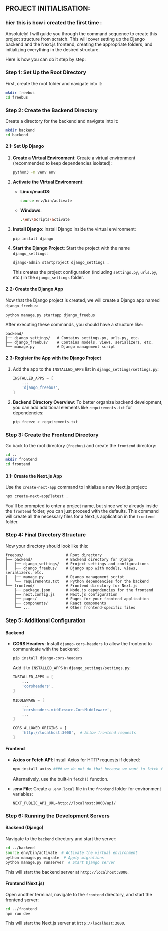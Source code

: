 ## PROJECT INITIALISATION:

### hier this is how i created the first time :
Absolutely! I will guide you through the command sequence to create this project structure from scratch. This will cover setting up the Django backend and the Next.js frontend, creating the appropriate folders, and initializing everything in the desired structure.

Here is how you can do it step by step:

### Step 1: Set Up the Root Directory
First, create the root folder and navigate into it:

```bash
mkdir freebus
cd freebus
```

### Step 2: Create the Backend Directory
Create a directory for the backend and navigate into it:

```bash
mkdir backend
cd backend
```

#### 2.1: Set Up Django
1. **Create a Virtual Environment**:
   Create a virtual environment (recommended to keep dependencies isolated):
   ```bash
   python3 -m venv env
   ```

2. **Activate the Virtual Environment**:
   - **Linux/macOS**:
     ```bash
     source env/bin/activate
     ```
   - **Windows**:
     ```bash
     .\env\Scripts\activate
     ```

3. **Install Django**:
   Install Django inside the virtual environment:
   ```bash
   pip install django
   ```

4. **Start the Django Project**:
   Start the project with the name `django_settings`:
   ```bash
   django-admin startproject django_settings .
   ```

   This creates the project configuration (including `settings.py`, `urls.py`, etc.) in the `django_settings` folder.

#### 2.2: Create the Django App
Now that the Django project is created, we will create a Django app named `django_freebus`:

```bash
python manage.py startapp django_freebus
```

After executing these commands, you should have a structure like:

```
backend/
├── django_settings/   # Contains settings.py, urls.py, etc.
├── django_freebus/    # Contains models, views, serializers, etc.
└── manage.py          # Django management script
```

#### 2.3: Register the App with the Django Project
1. Add the app to the `INSTALLED_APPS` list in `django_settings/settings.py`:

   ```python
   INSTALLED_APPS = [
       ...
       'django_freebus',
   ]
   ```

2. **Backend Directory Overview**:
   To better organize backend development, you can add additional elements like `requirements.txt` for dependencies:
   ```bash
   pip freeze > requirements.txt
   ```

### Step 3: Create the Frontend Directory
Go back to the root directory (`freebus`) and create the `frontend` directory:

```bash
cd ..
mkdir frontend
cd frontend
```

#### 3.1: Create the Next.js App
Use the `create-next-app` command to initialize a new Next.js project:

```bash
npx create-next-app@latest .
```

You'll be prompted to enter a project name, but since we're already inside the `frontend` folder, you can just proceed with the defaults. This command will create all the necessary files for a Next.js application in the `frontend` folder.

### Step 4: Final Directory Structure
Now your directory should look like this:

```
freebus/                   # Root directory
├── backend/               # Backend directory for Django
│   ├── django_settings/   # Project settings and configurations
│   ├── django_freebus/    # Django app with models, views, serializers, etc.
│   ├── manage.py          # Django management script
│   └── requirements.txt   # Python dependencies for the backend
└── frontend/              # Frontend directory for Next.js
    ├── package.json       # Node.js dependencies for the frontend
    ├── next.config.js     # Next.js configuration
    ├── pages/             # Pages for your frontend application
    ├── components/        # React components
    └── ...                # Other frontend-specific files
```

### Step 5: Additional Configuration
#### Backend
- **CORS Headers**:
  Install `django-cors-headers` to allow the frontend to communicate with the backend:
  ```bash
  pip install django-cors-headers
  ```

  Add it to `INSTALLED_APPS` in `django_settings/settings.py`:

  ```python
  INSTALLED_APPS = [
      ...
      'corsheaders',
  ]

  MIDDLEWARE = [
      ...
      'corsheaders.middleware.CorsMiddleware',
      ...
  ]

  CORS_ALLOWED_ORIGINS = [
      'http://localhost:3000',  # Allow frontend requests
  ]
  ```

#### Frontend
- **Axios or Fetch API**:
  Install Axios for HTTP requests if desired:

  ```bash
  npm install axios #### we do not do that because we want to fetch fromn server side in freebus
  ```

  Alternatively, use the built-in `fetch()` function.

- **.env File**:
  Create a `.env.local` file in the `frontend` folder for environment variables:

  ```
  NEXT_PUBLIC_API_URL=http://localhost:8000/api/
  ```

### Step 6: Running the Development Servers

#### Backend (Django)
Navigate to the `backend` directory and start the server:

```bash
cd ../backend
source env/bin/activate  # Activate the virtual environment
python manage.py migrate  # Apply migrations
python manage.py runserver  # Start Django server
```

This will start the backend server at `http://localhost:8000`.

#### Frontend (Next.js)
Open another terminal, navigate to the `frontend` directory, and start the frontend server:

```bash
cd ../frontend
npm run dev
```

This will start the Next.js server at `http://localhost:3000`.

 
 